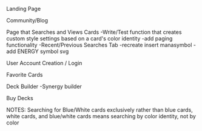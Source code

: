 Landing Page


Community/Blog


Page that Searches and Views Cards
-Write/Test function that creates custom style settings based on a card's color identity
-add paging functionality
-Recent/Previous Searches Tab
-recreate insert manasymbol
  -add ENERGY symbol svg


User Account Creation / Login



Favorite Cards


Deck Builder
  -Synergy builder



Buy Decks



NOTES: 
Searching for Blue/White cards exclusively rather than blue cards, white cards, and blue/white cards means searching by color identity, not by color 

